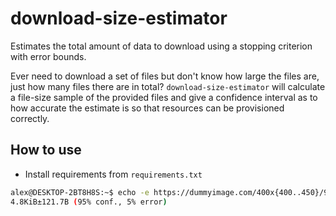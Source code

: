 # download-size-estimator
Estimates the total amount of data to download using a stopping criterion with error bounds.

Ever need to download a set of files but don't know how large the files are, just how many files there are in total? `download-size-estimator` will calculate a file-size sample of the provided files and give a confidence interval as to how accurate the estimate is so that resources can be provisioned correctly.

## How to use

- Install requirements from `requirements.txt`

```bash
alex@DESKTOP-2BT8H8S:~$ echo -e https://dummyimage.com/400x{400..450}/999/fff.jpg\\n | python3 download-size-estimator.py
4.8KiB±121.7B (95% conf., 5% error)
```
